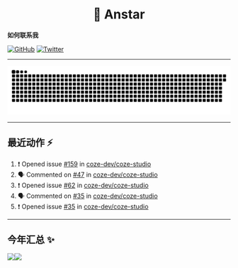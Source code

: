 <h1 align="center"> 👋   Anstar</h1>


**如何联系我**

[![GitHub](https://img.shields.io/badge/%40itsAnstar-4F4F4F???style=for-the-badge&logo=github&logoColor=FFFFFF&labelColor=000000)](https://github.com/itsAnstar/)
[![Twitter](https://img.shields.io/badge/%40itsAnstar-00BBFF???style=for-the-badge&logo=twitter&logoColor=FFFFFF&labelColor=00aaee)](https://twitter.com/itsAnstar)

---

<picture>
  <source media="(prefers-color-scheme: dark)" srcset="https://raw.githubusercontent.com/itsanstar/itsanstar/output/github-contribution-grid-snake-dark.svg">
  <source media="(prefers-color-scheme: light)" srcset="https://raw.githubusercontent.com/itsanstar/itsanstar/output/github-contribution-grid-snake.svg">
  <img alt="github contribution grid snake animation" src="https://raw.githubusercontent.com/itsanstar/itsanstar/output/github-contribution-grid-snake.svg">
</picture>


---

## 最近动作 :zap: 

<!--START_SECTION:activity-->
1. ❗ Opened issue [#159](https://github.com/coze-dev/coze-studio/issues/159) in [coze-dev/coze-studio](https://github.com/coze-dev/coze-studio)
2. 🗣 Commented on [#47](https://github.com/coze-dev/coze-studio/issues/47#issuecomment-3124098765) in [coze-dev/coze-studio](https://github.com/coze-dev/coze-studio)
3. ❗ Opened issue [#62](https://github.com/coze-dev/coze-studio/issues/62) in [coze-dev/coze-studio](https://github.com/coze-dev/coze-studio)
4. 🗣 Commented on [#35](https://github.com/coze-dev/coze-studio/issues/35#issuecomment-3121579336) in [coze-dev/coze-studio](https://github.com/coze-dev/coze-studio)
5. ❗ Opened issue [#35](https://github.com/coze-dev/coze-studio/issues/35) in [coze-dev/coze-studio](https://github.com/coze-dev/coze-studio)
<!--END_SECTION:activity-->

---


## 今年汇总 ✨

<img align="" height="137px" src="https://github-readme-stats.vercel.app/api?username=itsanstar&hide_title=true&hide_border=true&show_icons=true&include_all_commits=true&line_height=21&bg_color=0,EC6C6C,FFD479,FFFC79,73FA79&theme=graywhite&locale=cn" /><img align="" height="137px" src="https://github-readme-stats.vercel.app/api/top-langs/?username=itsanstar&hide_title=true&hide_border=true&layout=compact&bg_color=0,73FA79,73FDFF,D783FF&theme=graywhite&locale=cn" />
